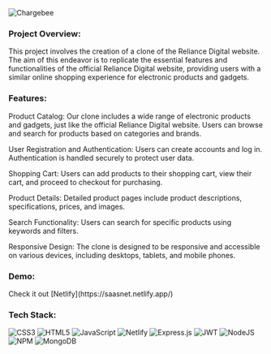 <img  alt="Chargebee" src="https://i.pinimg.com/originals/b9/d0/66/b9d066786963a29b40925069f9613e92.png">


<h3 align="left">Project Overview:</h3>
This project involves the creation of a clone of the Reliance Digital website. The aim of this endeavor is to replicate the essential features and functionalities of the official Reliance Digital website, providing users with a similar online shopping experience for electronic products and gadgets.


<h3 align="left">Features:</h3>
Product Catalog: Our clone includes a wide range of electronic products and gadgets, just like the official Reliance Digital website. Users can browse and search for products based on categories and brands.


User Registration and Authentication: Users can create accounts and log in. Authentication is handled securely to protect user data.

Shopping Cart: Users can add products to their shopping cart, view their cart, and proceed to checkout for purchasing.

Product Details: Detailed product pages include product descriptions, specifications, prices, and images.

Search Functionality: Users can search for specific products using keywords and filters.

Responsive Design: The clone is designed to be responsive and accessible on various devices, including desktops, tablets, and mobile phones.

<h3 align="left">Demo:</h3>
Check it out [Netlify](https://saasnet.netlify.app/)

<h3 align="left">Tech Stack:</h3>



![CSS3](https://img.shields.io/badge/css3-%231572B6.svg?style=for-the-badge&logo=css3&logoColor=white) 
![HTML5](https://img.shields.io/badge/html5-%23E34F26.svg?style=for-the-badge&logo=html5&logoColor=white)
![JavaScript](https://img.shields.io/badge/javascript-%23323330.svg?style=for-the-badge&logo=javascript&logoColor=%23F7DF1E)
![Netlify](https://img.shields.io/badge/netlify-%23000000.svg?style=for-the-badge&logo=netlify&logoColor=#00C7B7)
![Express.js](https://img.shields.io/badge/express.js-%23404d59.svg?style=for-the-badge&logo=express&logoColor=%2361DAFB)
![JWT](https://img.shields.io/badge/JWT-black?style=for-the-badge&logo=JSON%20web%20tokens)
![NodeJS](https://img.shields.io/badge/node.js-6DA55F?style=for-the-badge&logo=node.js&logoColor=white) 
![NPM](https://img.shields.io/badge/NPM-%23000000.svg?style=for-the-badge&logo=npm&logoColor=white)
![MongoDB](https://img.shields.io/badge/MongoDB-%234ea94b.svg?style=for-the-badge&logo=mongodb&logoColor=white)

